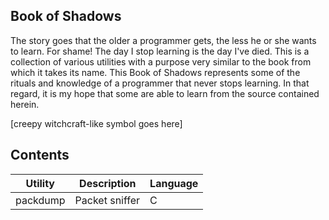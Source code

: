 ## Book of Shadows

The story goes that the older a programmer gets, the less he or she wants to learn. For shame! The day I stop 
learning is the day I've died. This is a collection of various utilities with a purpose very similar to the 
book from which it takes its name. This Book of Shadows represents some of the rituals and knowledge of 
a programmer that never stops learning. In that regard, it is my hope that some are able to learn from the 
source contained herein.

[creepy witchcraft-like symbol goes here]

## Contents

Utility | Description | Language
------- | ----------- | --------
packdump | Packet sniffer | C
